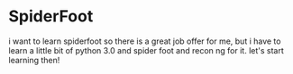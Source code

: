 # SpiderFoot
i want to learn spiderfoot
so there is a great job offer for me, but i have to learn a little bit of python 3.0 and spider foot and recon ng for it. let's start learning then!
